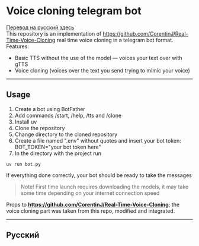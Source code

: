# Voice cloning telegram bot
[Перевод на русский здесь](#русский)  
This repository is an implementation of https://github.com/CorentinJ/Real-Time-Voice-Cloning real time voice cloning in a telegram bot format.  
Features:  

 - Basic TTS without the use of the model — voices your text over with gTTS
 - Voice cloning (voices over the text you send trying to mimic your voice)
 
 ---
## Usage
1. Create a bot using BotFather
2. Add commands /start, /help, /tts and /clone
3. Install uv
4. Clone the repository
5. Change directory to the cloned repository
6. Create a file named ".env" without quotes and insert your bot token: BOT_TOKEN="your bot token here" 
7. In the directory with the project run 
```
uv run bot.py
```
If everything done correctly, your bot should be ready to take the messages  
>Note!
>First time launch requires downloading the models, it may take some time depending on your internet connection speed


Props to **https://github.com/CorentinJ/Real-Time-Voice-Cloning**; the voice cloning part was taken from this repo, modified and integrated.

---

## Русский